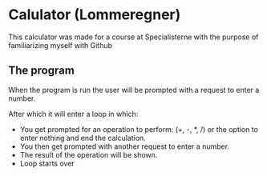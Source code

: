 # Calulator (Lommeregner)

This calculator was made for a course at Specialisterne with the purpose of familiarizing myself with Github

## The program
When the program is run the user will be prompted with a request to enter a number.

After which it will enter a loop in which:
* You get prompted for an operation to perform: (+, -, \*, /) or the option to enter nothing and end the calculation.
* You then get prompted with another request to enter a number.
* The result of the operation will be shown.
* Loop starts over
